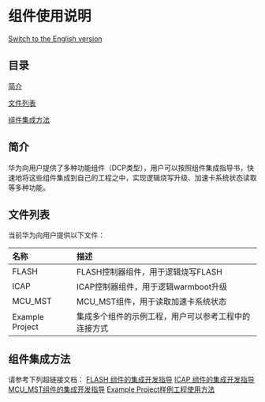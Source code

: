 组件使用说明
=======

[Switch to the English version](./README.md)

目录
-------
[简介](#a)

[文件列表](#b)

[组件集成方法](#c)

<a name="a"></a>

简介
-------
华为向用户提供了多种功能组件（DCP类型），用户可以按照组件集成指导书，快速地将这些组件集成到自己的工程之中，实现逻辑烧写升级、加速卡系统状态读取等多种功能。

<a name="b"></b>

文件列表
--------
当前华为向用户提供以下文件：

| 名称          | 描述                           |
|:--------      |:-----------                       |
| FLASH    |FLASH控制器组件，用于逻辑烧写FLASH     |
| ICAP   |ICAP控制器组件，用于逻辑warmboot升级 |
| MCU_MST |MCU_MST组件，用于读取加速卡系统状态  |
| Example Project |集成多个组件的示例工程，用户可以参考工程中的连接方式 |

<a name="c"></c>

组件集成方法
--------
请参考下列超链接文档：
[FLASH 组件的集成开发指导](./FLASH/README_CN.md)
[ICAP 组件的集成开发指导](./ICAP/README_CN.md)
[MCU_MST组件的集成开发指导](./MCU_MST/README_CN.md)
[Example Project样例工程使用方法](./example_prj/README_CN.md)